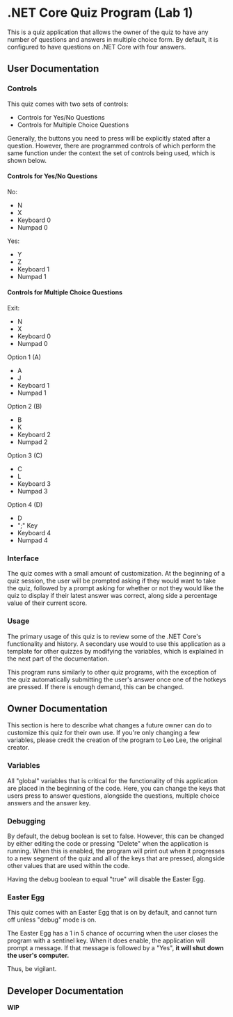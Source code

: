 # .NET Core Quiz Program (Lab 1)

This is a quiz application that allows the owner of the quiz to have any number of questions and answers in multiple choice form. By default, it is configured to have questions on .NET Core with four answers.

## User Documentation
### Controls
This quiz comes with two sets of controls:
  - Controls for Yes/No Questions
  - Controls for Multiple Choice Questions

Generally, the buttons you need to press will be explicitly stated after a question. However, there are programmed controls of which perform the same function under the context the set of controls being used, which is shown below.

#### Controls for Yes/No Questions
No:
- N
- X
- Keyboard 0
- Numpad 0

Yes:
- Y
- Z
- Keyboard 1
- Numpad 1

#### Controls for Multiple Choice Questions
Exit:
- N
- X
- Keyboard 0
- Numpad 0

Option 1 (A)
- A
- J
- Keyboard 1
- Numpad 1

Option 2 (B)
- B
- K
- Keyboard 2
- Numpad 2

Option 3 (C)
- C
- L
- Keyboard 3
- Numpad 3

Option 4 (D)
- D
- ";" Key
- Keyboard 4
- Numpad 4

### Interface

The quiz comes with a small amount of customization. At the beginning of a quiz session, the user will be prompted asking if they would want to take the quiz, followed by a prompt asking for whether or not they would like the quiz to display if their latest answer was correct, along side a percentage value of their current score.

### Usage

The primary usage of this quiz is to review some of the .NET Core's functionality and history. A secondary use would to use this application as a template for other quizzes by modifying the variables, which is explained in the next part of the documentation.

This program runs similarly to other quiz programs, with the exception of the quiz automatically submitting the user's answer once one of the hotkeys are pressed. If there is enough demand, this can be changed.

## Owner Documentation

This section is here to describe what changes a future owner can do to customize this quiz for their own use. If you're only changing a few variables, please credit the creation of the program to Leo Lee, the original creator.

### Variables

All "global" variables that is critical for the functionality of this application are placed in the beginning of the code. Here, you can change the keys that users press to answer questions, alongside the questions, multiple choice answers and the answer key.	
### Debugging

By default, the debug boolean is set to false. However, this can be changed by either editing the code or pressing "Delete" when the application is running. When this is enabled, the program will print out when it progresses to a new segment of the quiz and all of the keys that are pressed, alongside other values that are used within the code. 

Having the debug boolean to equal "true" will disable the Easter Egg.

### Easter Egg

This quiz comes with an Easter Egg that is on by default, and cannot turn off unless "debug" mode is on.

The Easter Egg has a 1 in 5 chance of occurring when the user closes the program with a sentinel key. When it does enable, the application will prompt a message. If that message is followed by a "Yes", **it will shut down the user's computer.**

Thus, be vigilant.

## Developer Documentation
**WIP**